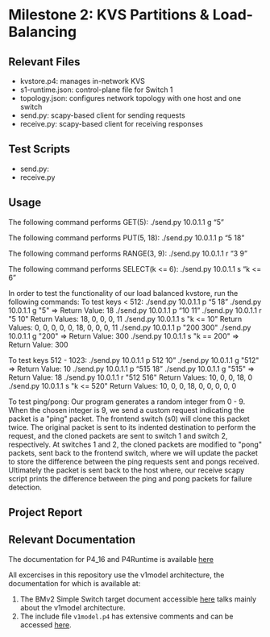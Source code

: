 # Milestone 2: KVS Partitions & Load-Balancing

## Relevant Files

* kvstore.p4: manages in-network KVS
* s1-runtime.json: control-plane file for Switch 1
* topology.json: configures network topology with one host and one switch
* send.py: scapy-based client for sending requests
* receive.py: scapy-based client for receiving responses

## Test Scripts

* send.py:
* receive.py

## Usage

The following command performs GET(5):
./send.py 10.0.1.1 g “5”

The following command performs PUT(5, 18):
./send.py 10.0.1.1 p “5 18”

The following command performs RANGE(3, 9):
./send.py 10.0.1.1 r “3 9”

The following command performs SELECT(k <= 6):
./send.py 10.0.1.1 s “k <= 6”

In order to test the functionality of our load balanced kvstore, run the
following commands:
  To test keys < 512:
    ./send.py 10.0.1.1 p “5 18”
    ./send.py 10.0.1.1 g "5" => Return Value: 18
    ./send.py 10.0.1.1 p “10 11”
    ./send.py 10.0.1.1 r "5 10"
      Return Values: 18, 0, 0, 0, 11
    ./send.py 10.0.1.1 s "k <= 10"
      Return Values: 0, 0, 0, 0, 0, 18, 0, 0, 0, 11
    ./send.py 10.0.1.1 p "200 300"
    ./send.py 10.0.1.1 g "200" => Return Value: 300
    ./send.py 10.0.1.1 s "k == 200" => Return Value: 300

  To test keys 512 - 1023:
    ./send.py 10.0.1.1 p 512 10”
    ./send.py 10.0.1.1 g "512" => Return Value: 10
    ./send.py 10.0.1.1 p “515 18”
    ./send.py 10.0.1.1 g "515" => Return Value: 18
    ./send.py 10.0.1.1 r "512 516"
      Return Values: 10, 0, 0, 18, 0
    ./send.py 10.0.1.1 s "k <= 520"
      Return Values: 10, 0, 0, 18, 0, 0, 0, 0, 0

  To test ping/pong:
    Our program generates a random integer from 0 - 9. When the chosen integer
    is 9, we send a custom request indicating the packet is a "ping" packet.
    The frontend switch (s0) will clone this packet twice. The original packet
    is sent to its indented destination to perform the request, and the
    cloned packets are sent to switch 1 and switch 2, respectively. At switches
    1 and 2, the cloned packets are modified to "pong" packets, sent back to
    the frontend switch, where we will update the packet to store the difference
    between the ping requests sent and pongs received. Ultimately the packet is
    sent back to the host where, our receive scapy script prints the difference
    between the ping and pong packets for failure detection.


## Project Report



## Relevant Documentation

The documentation for P4_16 and P4Runtime is available [here](https://p4.org/specs/)

All excercises in this repository use the v1model architecture, the documentation for which is available at:
1. The BMv2 Simple Switch target document accessible [here](https://github.com/p4lang/behavioral-model/blob/master/docs/simple_switch.md) talks mainly about the v1model architecture.
2. The include file `v1model.p4` has extensive comments and can be accessed [here](https://github.com/p4lang/p4c/blob/master/p4include/v1model.p4).
